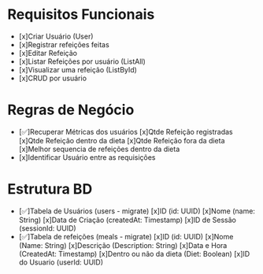 # Requisitos Funcionais
- [x]Criar Usuário (User)
- [x]Registrar refeições feitas
- [x]Editar Refeição
- [x]Listar Refeições por usuário (ListAll)
- [x]Visualizar uma refeição (ListById)
- [x]CRUD por usuário


# Regras de Negócio
- [✅]Recuperar Métricas dos usuários
    [x]Qtde Refeição registradas
    [x]Qtde Refeição dentro da dieta
    [x]Qtde Refeição fora da dieta
    [x]Melhor sequencia de refeições dentro da dieta
- [x]Identificar Usuário entre as requisições

# Estrutura BD
- [✅]Tabela de Usuários (users - migrate)
    [x]ID (id: UUID)
    [x]Nome (name: String)
    [x]Data de Criação (createdAt: Timestamp)
    [x]ID de Sessão (sessionId: UUID)
- [✅]Tabela de refeições (meals - migrate)
    [x]ID (id: UUID)
    [x]Nome  (Name: String)
    [x]Descrição (Description: String)
    [x]Data e Hora (CreatedAt: Timestamp)
    [x]Dentro ou não da dieta (Diet: Boolean)
    [x]ID do Usuario (userId: UUID)

